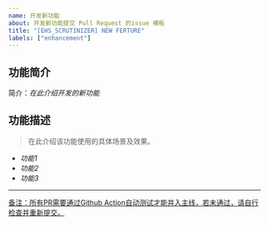 ```yaml
---
name: 开发新功能
about: 开发新功能提交 Pull Request 的issue 模板
title: "[EHS_SCRUTINIZER] NEW FERTURE"
labels: ["enhancement"]
---
```


## 功能简介

简介：*在此介绍开发的新功能*

## 功能描述

> 在此介绍该功能使用的具体场景及效果。

- *功能1*
- *功能2*
- *功能3*

---
[备注：所有PR需要通过Github Action自动测试才能并入主线，若未通过，请自行检查并重新提交。](https://github.com/Administroot/EHS_Scrutinizer_Preview/actions)